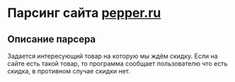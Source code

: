 # Парсинг сайта [pepper.ru](https://pepper.ru/)

## Описание парсера

Задается интересующий товар на которую мы ждём скидку. Если на сайте есть такой товар, то программа сообщает пользователю что есть скидка, в противном случае скидки нет.